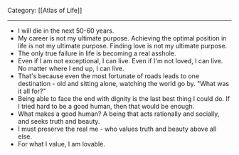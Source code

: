 Category: [[Atlas of Life]]
___
- I will die in the next 50-60 years. 
- My career is not my ultimate purpose. Achieving the optimal position in life is not my ultimate purpose. Finding love is not my ultimate purpose. 
- The only true failure in life is becoming a real asshole. 
- Even if I am not exceptional, I can live. Even if I'm not loved, I can live. No matter where I end up, I can live. 
- That's because even the most fortunate of roads leads to one destination - old and sitting alone, watching the world go by. "What was it all for?" 
- Being able to face the end with dignity is the last best thing I could do. If I tried hard to be a good human, then that would be enough. 
- What makes a good human? A being that acts rationally and socially, and seeks truth and beauty. 
- I must preserve the real me - who values truth and beauty above all else.
- For what I value, I am lovable. 

